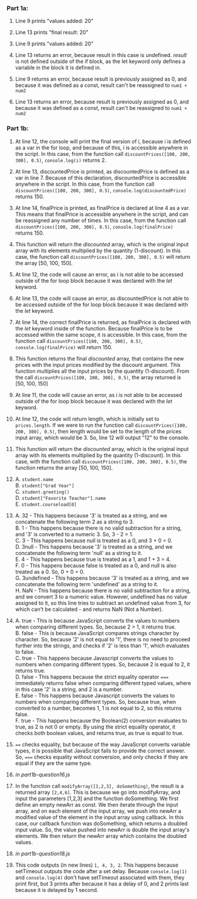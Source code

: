 ### Part 1a:
1. Line 9 prints "values added: 20"

2. Line 13 prints "final result: 20"

3. Line 9 prints "values added: 20"

4. Line 13 returns an error, because result in this case is undefined. *result* is not defined outside of the if block, as the let keyword only defines a variable in the block it is defined in.

5. Line 9 returns an error, because result is previously assigned as 0, and because it was defined as a const, result can't be reassigned to `num1 + num2`

6. Line 13 returns an error, because result is previously assigned as 0, and because it was defined as a const, result can't be reassigned to `num1 + num2`

### Part 1b:
1. At line 12, the console will print the final version of i, because i is defined as a var in the for loop, and because of this, i is accessible anywhere in the script. In this case, from the function call `discountPrices([100, 200, 300], 0.5)`, `console.log(i)` returns 2.

2. At line 13, discountedPrice is printed, as discountedPrice is defined as a var in line 7. Because of this declaration, discountedPrice is accessible anywhere in the script. In this case, from the function call `discountPrices([100, 200, 300], 0.5)`, `console.log(discountedPrice)` returns 150.

3. At line 14, finalPrice is printed, as finalPrice is declared at line 4 as a var. This means that finalPrice is accessible anywhere in the script, and can be reassigned any number of times. In this case, from the function call `discountPrices([100, 200, 300], 0.5)`, `console.log(finalPrice)` returns 150.

4. This function will return the *discounted* array, which is the original input array with its elements multiplied by the quantity (1-discount). In this case, the function call `discountPrices([100, 200, 300], 0.5)` will return the array [50, 100, 150].

5. At line 12, the code will cause an error, as i is not able to be accessed outside of the for loop block because it was declared with the *let* keyword.

6. At line 13, the code will cause an error, as discountedPrice is not able to be accessed outside of the for loop block because it was declared with the *let* keyword.

7. At line 14, the correct finalPrice is returned, as finalPrice is declared with the *let* keyword inside of the function. Because finalPrice is to be accessed within the same scope, it is accessible. In this case, from the function call `discountPrices([100, 200, 300], 0.5)`, `console.log(finalPrice)` will return 150.

8. This function returns the final *discounted* array, that contains the new prices with the input prices modified by the discount argument. This function multiplies all the input prices by the quantity (1-discount). From the call `discountPrices([100, 200, 300], 0.5)`, the array returned is [50, 100, 150]

9. At line 11, the code will cause an error, as i is not able to be accessed outside of the for loop block because it was declared with the *let* keyword.

10. At line 12, the code will return length, which is initially set to `prices.length`. If we were to run the function call `discountPrices([100, 200, 300], 0.5)`, then length would be set to the length of the prices input array, which would be 3. So, line 12 will output "12" to the console.

11. This function will return the *discounted* array, which is the original input array with its elements multiplied by the quantity (1-discount). In this case, with the function call `discountPrices([100, 200, 300], 0.5)`, the function returns the array [50, 100, 150].

12. A. `student.name`  
    B. `student["Grad Year"]`  
    C. `student.greeting()`  
    D. `student["Favorite Teacher"].name`  
    E. `student.courseload[0]`  

13. A. 32 - This happens because '3' is treated as a string, and we concatenate the following term 2 as a string to 3.  
    B. 1 - This happens because there is no valid subtraction for a string, and '3' is converted to a numeric 3. So, 3 - 2 = 1.  
    C. 3 - This happens because null is treated as a 0, and 3 + 0 = 0.  
    D. 3null - This happens because '3' is treated as a string, and we concatenate the following term 'null' as a string to it.  
    E. 4 - This happens because true is treated as a 1, and 1 + 3 = 4.  
    F. 0 - This happens because false is treated as a 0, and null is also treated as a 0. So, 0 + 0 = 0.  
    G. 3undefined - This happens because '3' is treated as a string, and we concatenate the following term 'undefined' as a string to it.  
    H. NaN - This happens because there is no valid subtraction for a string, and we convert 3 to a numeric value. However, undefined has no value assigned to it, so this line tries to subtract an undefined value from 3, for which can't be calculated - and returns NaN (Not a Number).  

14. A. true - This is because JavaScript converts the values to numbers when comparing different types. So, because 2 > 1, it returns true.  
    B. false - This is because JavaScript compares strings character by character. So, because '2' is not equal to '1', there is no need to proceed further into the strings, and checks if '2' is less than '1', which evaluates to false.  
    C. true - This happens because Javascript converts the values to numbers when comparing different types. So, because 2 is equal to 2, it returns true.  
    D. false - This happens because the strict equality operator `===` immediately returns false when comparing different typed values, where in this case '2' is a string, and 2 is a number.  
    E. false - This happens because Javascript converts the values to numbers when comparing different types. So, because true, when converted to a number, becomes 1, 1 is not equal to 2, so this returns false.  
    F. true - This happens because the Boolean(2) conversion evaluates to true, as 2 is not 0 or empty. By using the strict equality operator, it checks both boolean values, and returns true, as true is equal to true.  

15. `==` checks equality, but because of the way JavaScript converts variable types, it is possible that JavaScript fails to provide the correct answer. So, `===` checks equality without conversion, and only checks if they are equal if they are the same type.

16. *in part1b-question16.js*

17. In the function call `modifyArray([1,2,3], doSomething)`, the result is a returned array `[2,4,6]`. This is because we go into modifyArray, and input the parameters [1,2,3] and the function doSomething. We first define an empty newArr as const. We then iterate through the input array, and on each element of the input array, we push into newArr a modified value of the element in the input array using callback. In this case, our callback function was doSomething, which returns a doubled input value. So, the value pushed into newArr is double the input array's elements. We then return the newArr array which contains the doubled values.

18. *in part1b-question18.js*

19. This code outputs (in new lines) `1, 4, 3, 2`. This happens because setTimeout outputs the code after a set delay. Because `console.log(1)` and `console.log(4)` don't have setTimeout associated with them, they print first, but 3 prints after because it has a delay of 0, and 2 prints last because it is delayed by 1 second.